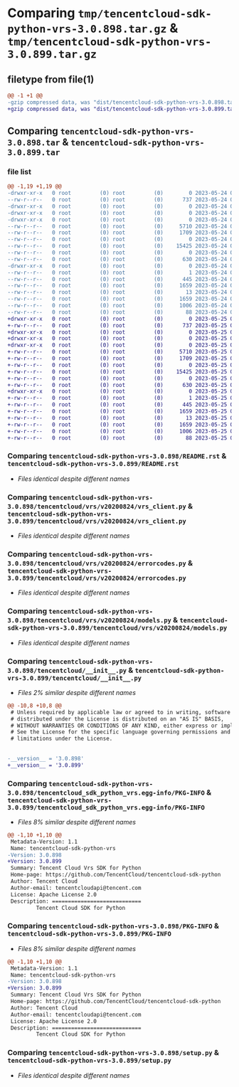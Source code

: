 # Comparing `tmp/tencentcloud-sdk-python-vrs-3.0.898.tar.gz` & `tmp/tencentcloud-sdk-python-vrs-3.0.899.tar.gz`

## filetype from file(1)

```diff
@@ -1 +1 @@
-gzip compressed data, was "dist/tencentcloud-sdk-python-vrs-3.0.898.tar", last modified: Wed May 24 02:11:49 2023, max compression
+gzip compressed data, was "dist/tencentcloud-sdk-python-vrs-3.0.899.tar", last modified: Thu May 25 00:41:16 2023, max compression
```

## Comparing `tencentcloud-sdk-python-vrs-3.0.898.tar` & `tencentcloud-sdk-python-vrs-3.0.899.tar`

### file list

```diff
@@ -1,19 +1,19 @@
-drwxr-xr-x   0 root         (0) root         (0)        0 2023-05-24 02:11:49.000000 tencentcloud-sdk-python-vrs-3.0.898/
--rw-r--r--   0 root         (0) root         (0)      737 2023-05-24 02:11:49.000000 tencentcloud-sdk-python-vrs-3.0.898/README.rst
-drwxr-xr-x   0 root         (0) root         (0)        0 2023-05-24 02:11:49.000000 tencentcloud-sdk-python-vrs-3.0.898/tencentcloud/
-drwxr-xr-x   0 root         (0) root         (0)        0 2023-05-24 02:11:49.000000 tencentcloud-sdk-python-vrs-3.0.898/tencentcloud/vrs/
-drwxr-xr-x   0 root         (0) root         (0)        0 2023-05-24 02:11:49.000000 tencentcloud-sdk-python-vrs-3.0.898/tencentcloud/vrs/v20200824/
--rw-r--r--   0 root         (0) root         (0)     5710 2023-05-24 02:11:49.000000 tencentcloud-sdk-python-vrs-3.0.898/tencentcloud/vrs/v20200824/vrs_client.py
--rw-r--r--   0 root         (0) root         (0)     1709 2023-05-24 02:11:49.000000 tencentcloud-sdk-python-vrs-3.0.898/tencentcloud/vrs/v20200824/errorcodes.py
--rw-r--r--   0 root         (0) root         (0)        0 2023-05-24 02:11:49.000000 tencentcloud-sdk-python-vrs-3.0.898/tencentcloud/vrs/v20200824/__init__.py
--rw-r--r--   0 root         (0) root         (0)    15425 2023-05-24 02:11:49.000000 tencentcloud-sdk-python-vrs-3.0.898/tencentcloud/vrs/v20200824/models.py
--rw-r--r--   0 root         (0) root         (0)        0 2023-05-24 02:11:49.000000 tencentcloud-sdk-python-vrs-3.0.898/tencentcloud/vrs/__init__.py
--rw-r--r--   0 root         (0) root         (0)      630 2023-05-24 02:11:49.000000 tencentcloud-sdk-python-vrs-3.0.898/tencentcloud/__init__.py
-drwxr-xr-x   0 root         (0) root         (0)        0 2023-05-24 02:11:49.000000 tencentcloud-sdk-python-vrs-3.0.898/tencentcloud_sdk_python_vrs.egg-info/
--rw-r--r--   0 root         (0) root         (0)        1 2023-05-24 02:11:49.000000 tencentcloud-sdk-python-vrs-3.0.898/tencentcloud_sdk_python_vrs.egg-info/dependency_links.txt
--rw-r--r--   0 root         (0) root         (0)      445 2023-05-24 02:11:49.000000 tencentcloud-sdk-python-vrs-3.0.898/tencentcloud_sdk_python_vrs.egg-info/SOURCES.txt
--rw-r--r--   0 root         (0) root         (0)     1659 2023-05-24 02:11:49.000000 tencentcloud-sdk-python-vrs-3.0.898/tencentcloud_sdk_python_vrs.egg-info/PKG-INFO
--rw-r--r--   0 root         (0) root         (0)       13 2023-05-24 02:11:49.000000 tencentcloud-sdk-python-vrs-3.0.898/tencentcloud_sdk_python_vrs.egg-info/top_level.txt
--rw-r--r--   0 root         (0) root         (0)     1659 2023-05-24 02:11:49.000000 tencentcloud-sdk-python-vrs-3.0.898/PKG-INFO
--rw-r--r--   0 root         (0) root         (0)     1006 2023-05-24 02:11:49.000000 tencentcloud-sdk-python-vrs-3.0.898/setup.py
--rw-r--r--   0 root         (0) root         (0)       88 2023-05-24 02:11:49.000000 tencentcloud-sdk-python-vrs-3.0.898/setup.cfg
+drwxr-xr-x   0 root         (0) root         (0)        0 2023-05-25 00:41:16.000000 tencentcloud-sdk-python-vrs-3.0.899/
+-rw-r--r--   0 root         (0) root         (0)      737 2023-05-25 00:41:16.000000 tencentcloud-sdk-python-vrs-3.0.899/README.rst
+drwxr-xr-x   0 root         (0) root         (0)        0 2023-05-25 00:41:16.000000 tencentcloud-sdk-python-vrs-3.0.899/tencentcloud/
+drwxr-xr-x   0 root         (0) root         (0)        0 2023-05-25 00:41:16.000000 tencentcloud-sdk-python-vrs-3.0.899/tencentcloud/vrs/
+drwxr-xr-x   0 root         (0) root         (0)        0 2023-05-25 00:41:16.000000 tencentcloud-sdk-python-vrs-3.0.899/tencentcloud/vrs/v20200824/
+-rw-r--r--   0 root         (0) root         (0)     5710 2023-05-25 00:41:16.000000 tencentcloud-sdk-python-vrs-3.0.899/tencentcloud/vrs/v20200824/vrs_client.py
+-rw-r--r--   0 root         (0) root         (0)     1709 2023-05-25 00:41:16.000000 tencentcloud-sdk-python-vrs-3.0.899/tencentcloud/vrs/v20200824/errorcodes.py
+-rw-r--r--   0 root         (0) root         (0)        0 2023-05-25 00:41:16.000000 tencentcloud-sdk-python-vrs-3.0.899/tencentcloud/vrs/v20200824/__init__.py
+-rw-r--r--   0 root         (0) root         (0)    15425 2023-05-25 00:41:16.000000 tencentcloud-sdk-python-vrs-3.0.899/tencentcloud/vrs/v20200824/models.py
+-rw-r--r--   0 root         (0) root         (0)        0 2023-05-25 00:41:16.000000 tencentcloud-sdk-python-vrs-3.0.899/tencentcloud/vrs/__init__.py
+-rw-r--r--   0 root         (0) root         (0)      630 2023-05-25 00:41:16.000000 tencentcloud-sdk-python-vrs-3.0.899/tencentcloud/__init__.py
+drwxr-xr-x   0 root         (0) root         (0)        0 2023-05-25 00:41:16.000000 tencentcloud-sdk-python-vrs-3.0.899/tencentcloud_sdk_python_vrs.egg-info/
+-rw-r--r--   0 root         (0) root         (0)        1 2023-05-25 00:41:16.000000 tencentcloud-sdk-python-vrs-3.0.899/tencentcloud_sdk_python_vrs.egg-info/dependency_links.txt
+-rw-r--r--   0 root         (0) root         (0)      445 2023-05-25 00:41:16.000000 tencentcloud-sdk-python-vrs-3.0.899/tencentcloud_sdk_python_vrs.egg-info/SOURCES.txt
+-rw-r--r--   0 root         (0) root         (0)     1659 2023-05-25 00:41:16.000000 tencentcloud-sdk-python-vrs-3.0.899/tencentcloud_sdk_python_vrs.egg-info/PKG-INFO
+-rw-r--r--   0 root         (0) root         (0)       13 2023-05-25 00:41:16.000000 tencentcloud-sdk-python-vrs-3.0.899/tencentcloud_sdk_python_vrs.egg-info/top_level.txt
+-rw-r--r--   0 root         (0) root         (0)     1659 2023-05-25 00:41:16.000000 tencentcloud-sdk-python-vrs-3.0.899/PKG-INFO
+-rw-r--r--   0 root         (0) root         (0)     1006 2023-05-25 00:41:16.000000 tencentcloud-sdk-python-vrs-3.0.899/setup.py
+-rw-r--r--   0 root         (0) root         (0)       88 2023-05-25 00:41:16.000000 tencentcloud-sdk-python-vrs-3.0.899/setup.cfg
```

### Comparing `tencentcloud-sdk-python-vrs-3.0.898/README.rst` & `tencentcloud-sdk-python-vrs-3.0.899/README.rst`

 * *Files identical despite different names*

### Comparing `tencentcloud-sdk-python-vrs-3.0.898/tencentcloud/vrs/v20200824/vrs_client.py` & `tencentcloud-sdk-python-vrs-3.0.899/tencentcloud/vrs/v20200824/vrs_client.py`

 * *Files identical despite different names*

### Comparing `tencentcloud-sdk-python-vrs-3.0.898/tencentcloud/vrs/v20200824/errorcodes.py` & `tencentcloud-sdk-python-vrs-3.0.899/tencentcloud/vrs/v20200824/errorcodes.py`

 * *Files identical despite different names*

### Comparing `tencentcloud-sdk-python-vrs-3.0.898/tencentcloud/vrs/v20200824/models.py` & `tencentcloud-sdk-python-vrs-3.0.899/tencentcloud/vrs/v20200824/models.py`

 * *Files identical despite different names*

### Comparing `tencentcloud-sdk-python-vrs-3.0.898/tencentcloud/__init__.py` & `tencentcloud-sdk-python-vrs-3.0.899/tencentcloud/__init__.py`

 * *Files 2% similar despite different names*

```diff
@@ -10,8 +10,8 @@
 # Unless required by applicable law or agreed to in writing, software
 # distributed under the License is distributed on an "AS IS" BASIS,
 # WITHOUT WARRANTIES OR CONDITIONS OF ANY KIND, either express or implied.
 # See the License for the specific language governing permissions and
 # limitations under the License.
 
 
-__version__ = '3.0.898'
+__version__ = '3.0.899'
```

### Comparing `tencentcloud-sdk-python-vrs-3.0.898/tencentcloud_sdk_python_vrs.egg-info/PKG-INFO` & `tencentcloud-sdk-python-vrs-3.0.899/tencentcloud_sdk_python_vrs.egg-info/PKG-INFO`

 * *Files 8% similar despite different names*

```diff
@@ -1,10 +1,10 @@
 Metadata-Version: 1.1
 Name: tencentcloud-sdk-python-vrs
-Version: 3.0.898
+Version: 3.0.899
 Summary: Tencent Cloud Vrs SDK for Python
 Home-page: https://github.com/TencentCloud/tencentcloud-sdk-python
 Author: Tencent Cloud
 Author-email: tencentcloudapi@tencent.com
 License: Apache License 2.0
 Description: ============================
         Tencent Cloud SDK for Python
```

### Comparing `tencentcloud-sdk-python-vrs-3.0.898/PKG-INFO` & `tencentcloud-sdk-python-vrs-3.0.899/PKG-INFO`

 * *Files 8% similar despite different names*

```diff
@@ -1,10 +1,10 @@
 Metadata-Version: 1.1
 Name: tencentcloud-sdk-python-vrs
-Version: 3.0.898
+Version: 3.0.899
 Summary: Tencent Cloud Vrs SDK for Python
 Home-page: https://github.com/TencentCloud/tencentcloud-sdk-python
 Author: Tencent Cloud
 Author-email: tencentcloudapi@tencent.com
 License: Apache License 2.0
 Description: ============================
         Tencent Cloud SDK for Python
```

### Comparing `tencentcloud-sdk-python-vrs-3.0.898/setup.py` & `tencentcloud-sdk-python-vrs-3.0.899/setup.py`

 * *Files identical despite different names*

